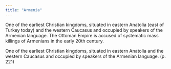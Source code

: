 ```yaml
---
title: "Armenia"
---
```

One of the earliest Christian kingdoms, situated in eastern Anatolia (east of Turkey today) and the western Caucasus and occupied by speakers of the Armenian language. The Ottoman Empire is accused of systematic mass killings of Armenians in the early 20th century.

One of the earliest Christian kingdoms, situated in eastern Anatolia and the western Caucasus and occupied by speakers of the Armenian language. (p. 221)

